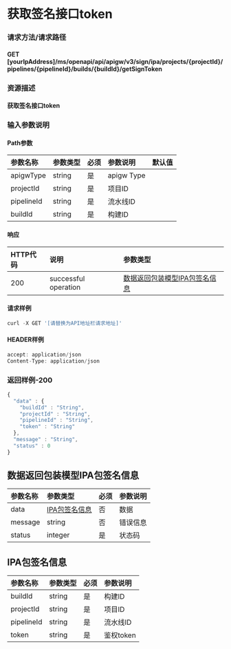 # 获取签名接口token

### 请求方法/请求路径

#### GET  \[yourIpAddress\]/ms/openapi/api/apigw/v3/sign/ipa/projects/{projectId}/pipelines/{pipelineId}/builds/{buildId}/getSignToken

### 资源描述

#### 获取签名接口token

### 输入参数说明

#### Path参数

| 参数名称 | 参数类型 | 必须 | 参数说明 | 默认值 |
| :--- | :--- | :--- | :--- | :--- |
| apigwType | string | 是 | apigw Type |  |
| projectId | string | 是 | 项目ID |  |
| pipelineId | string | 是 | 流水线ID |  |
| buildId | string | 是 | 构建ID |  |

#### 响应

| HTTP代码 | 说明 | 参数类型 |
| :--- | :--- | :--- |
| 200 | successful operation | [数据返回包装模型IPA包签名信息](huo-qu-qian-ming-jie-kou-token.md) |

#### 请求样例

```javascript
curl -X GET '[请替换为API地址栏请求地址]'
```

#### HEADER样例

```javascript
accept: application/json
Content-Type: application/json
```

### 返回样例-200

```javascript
{
  "data" : {
    "buildId" : "String",
    "projectId" : "String",
    "pipelineId" : "String",
    "token" : "String"
  },
  "message" : "String",
  "status" : 0
}
```

## 数据返回包装模型IPA包签名信息

| 参数名称 | 参数类型 | 必须 | 参数说明 |
| :--- | :--- | :--- | :--- |
| data | [IPA包签名信息](huo-qu-qian-ming-jie-kou-token.md) | 否 | 数据 |
| message | string | 否 | 错误信息 |
| status | integer | 是 | 状态码 |

## IPA包签名信息

| 参数名称 | 参数类型 | 必须 | 参数说明 |
| :--- | :--- | :--- | :--- |
| buildId | string | 是 | 构建ID |
| projectId | string | 是 | 项目ID |
| pipelineId | string | 是 | 流水线ID |
| token | string | 是 | 鉴权token |

